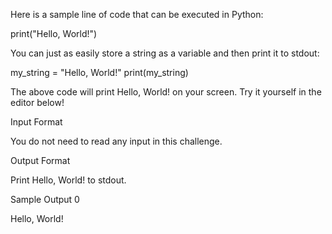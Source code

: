 Here is a sample line of code that can be executed in Python:

  print("Hello, World!")
  
You can just as easily store a string as a variable and then print it to stdout:

  my_string = "Hello, World!"
  print(my_string)
  
The above code will print Hello, World! on your screen. Try it yourself in the editor below!

Input Format

You do not need to read any input in this challenge.

Output Format

Print Hello, World! to stdout.

Sample Output 0

  Hello, World!
